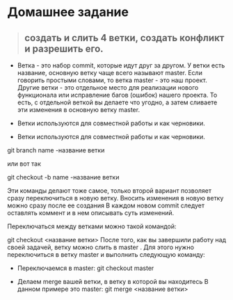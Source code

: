 # Домашнее задание

>## создать и слить 4 ветки, создать конфликт и разрешить его. 

* Ветка - это набор commit, которые идут друг за другом. У ветки есть название, основную ветку чаще всего называют master. Если говорить простыми словами, то ветка master - это наш проект. Другие ветки - это отдельное место для реализации нового функционала или исправление багов (ошибок) нашего проекта. То есть, с отдельной веткой вы делаете что угодно, а затем сливаете эти изменения в основную ветку master.

* Ветки используются для совместной работы и как черновики.
* Ветки используются для совместной работы и как черновики.

git branch name -название ветки

или вот так

git checkout -b name -название ветки

Эти команды делают тоже самое, только второй вариант позволяет сразу переключиться в новую ветку. Вносить изменения в новую ветку можно сразу после ее создания
В каждом новом commit следует оставлять коммент и в нем описывать суть изменений.

Переключаться между ветками можно такой командой:

git checkout <название ветки>
После того, как вы завершили работу над своей задачей, ветку можно слить в master . Для этого нужно переключиться в ветку master и выполнить следующую команду:

* Переключаемся в master: 
git checkout master

* Делаем merge вашей ветки, в ветку в которой вы находитесь
В данном примере это master: 
git merge <название ветки>